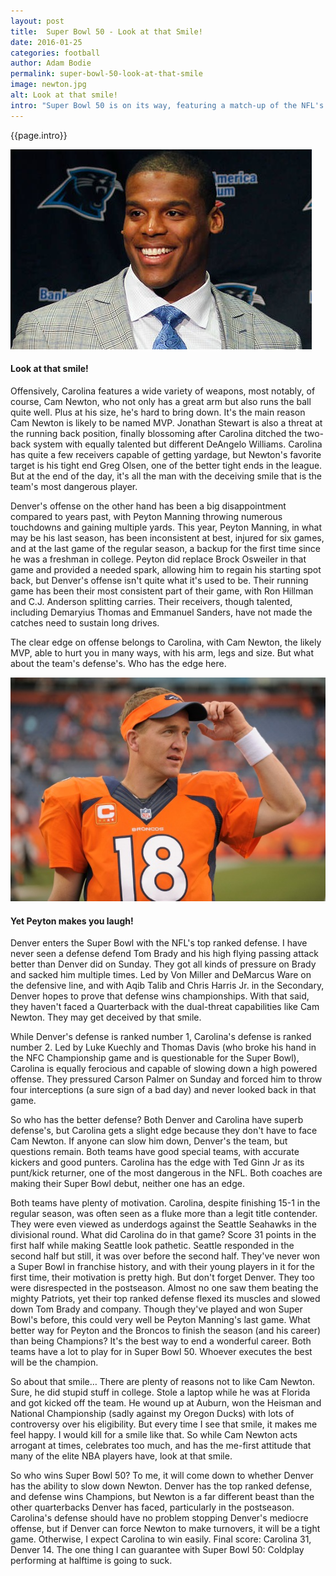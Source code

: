 ```yaml
---
layout: post
title:  Super Bowl 50 - Look at that Smile!
date: 2016-01-25
categories: football
author: Adam Bodie
permalink: super-bowl-50-look-at-that-smile
image: newton.jpg
alt: Look at that smile!
intro: "Super Bowl 50 is on its way, featuring a match-up of the NFL's top two defenses, the Denver Broncos and Carolina Panthers (1 and 2 respectively). The biggest headline will likely be the probable MVP this year, Carolina QB Cam Newton, a very talented but cocky player. There are quite a few people that find Cam Newton obnoxious and arrogant, whether it's his me-first attitude or his 'Dab' dancing whenever he scores a touchdown. But on the other hand, how can you hate someone with a smile like his?"
---
```


<div class="article">
<p>{{page.intro}}</p>

<div class="blog-pic">
		<img src="/img/newton.jpg" data-toggle="tooltip" title="Look at the smile!" class="image block img-responsive">
	<h4>Look at that smile!</h4>
</div>

<p>Offensively, Carolina features a wide variety of weapons, most notably, of course, Cam Newton, who not only has a great arm but also runs the ball quite well.  Plus at his size, he's hard to bring down.  It's the main reason Cam Newton is likely to be named MVP.  Jonathan Stewart is also a threat at the running back position, finally blossoming after Carolina ditched the two-back system with equally talented but different DeAngelo Williams.  Carolina has quite a few receivers capable of getting yardage, but Newton's favorite target is his tight end Greg Olsen, one of the better tight ends in the league.  But at the end of the day, it's all the man with the deceiving smile that is the team's most dangerous player.</p><p>Denver's offense on the other hand has been a big disappointment compared to years past, with Peyton Manning throwing numerous touchdowns and gaining multiple yards.  This year, Peyton Manning, in what may be his last season, has been inconsistent at best, injured for six games, and at the last game of the regular season, a backup for the first time since he was a freshman in college.  Peyton did replace Brock Osweiler in that game and provided a needed spark, allowing him to regain his starting spot back, but Denver's offense isn't quite what it's used to be.  Their running game has been their most consistent part of their game, with Ron Hillman and C.J. Anderson splitting carries.  Their receivers, though talented, including Demaryius Thomas and Emmanuel Sanders, have not made the catches need to sustain long drives.</p>

<p>The clear edge on offense belongs to Carolina, with Cam Newton, the likely MVP, able to hurt you in many ways, with his arm, legs and size.  But what about the team's defense's.  Who has the edge here.</p>

<div class="blog-pic">
		<img src="/img/peyton.jpg" data-toggle="tooltip" title="Yet Peyton makes you laugh!" class="image block img-responsive pull-right">
	<h4>Yet Peyton makes you laugh!</h4>
</div>

<p>Denver enters the Super Bowl with the NFL's top ranked defense.  I have never seen a defense defend Tom Brady and his high flying passing attack better than Denver did on Sunday.  They got all kinds of pressure on Brady and sacked him multiple times.  Led by Von Miller and DeMarcus Ware on the defensive line, and with Aqib Talib and Chris Harris Jr. in the Secondary, Denver hopes to prove that defense wins championships.  With that said, they haven't faced a Quarterback with the dual-threat capabilities like Cam Newton.  They may get deceived by that smile.</p>

<p>While Denver's defense is ranked number 1, Carolina's defense is ranked number 2.  Led by Luke Kuechly and Thomas Davis (who broke his hand in the NFC Championship game and is questionable for the Super Bowl), Carolina is equally ferocious and capable of slowing down a high powered offense.  They pressured Carson Palmer on Sunday and forced him to throw four interceptions (a sure sign of a bad day) and never looked back in that game.</p>

<p>So who has the better defense?  Both Denver and Carolina have superb defense's, but Carolina gets a slight edge because they don't have to face Cam Newton.  If anyone can slow him down, Denver's the team, but questions remain.  Both teams have good special teams, with accurate kickers and good punters.  Carolina has the edge with Ted Ginn Jr as its punt/kick returner, one of the most dangerous in the NFL.  Both coaches are making their Super Bowl debut, neither one has an edge.</p>

<p>Both teams have plenty of motivation.  Carolina, despite finishing 15-1 in the regular season, was often seen as a fluke more than a legit title contender.  They were even viewed as underdogs against the Seattle Seahawks in the divisional round.  What did Carolina do in that game?  Score 31 points in the first half while making Seattle look pathetic.  Seattle responded in the second half but still, it was over before the second half.  They've never won a Super Bowl in franchise history, and with their young players in it for the first time, their motivation is pretty high.  But don't forget Denver.  They too were disrespected in the postseason.  Almost no one saw them beating the mighty Patriots, yet their top ranked defense flexed its muscles and slowed down Tom Brady and company.  Though they've played and won Super Bowl's before, this could very well be Peyton Manning's last game.  What better way for Peyton and the Broncos to finish the season (and his career) than being Champions?  It's the best way to end a wonderful career.  Both teams have a lot to play for in Super Bowl 50.  Whoever executes the best will be the champion.</p>

<p>So about that smile… There are plenty of reasons not to like Cam Newton.  Sure, he did stupid stuff in college.  Stole a laptop while he was at Florida and got kicked off the team.  He wound up at Auburn, won the Heisman and National Championship (sadly against my Oregon Ducks) with lots of controversy over his eligibility.  But every time I see that smile, it makes me feel happy.  I would kill for a smile like that.  So while Cam Newton acts arrogant at times, celebrates too much, and has the me-first attitude that many of the elite NBA players have, look at that smile.</p>

<p>So who wins Super Bowl 50?  To me, it will come down to whether Denver has the ability to slow down Newton.  Denver has the top ranked defense, and defense wins Champions, but Newton is a far different beast than the other quarterbacks Denver has faced, particularly in the postseason.  Carolina's defense should have no problem stopping Denver's mediocre offense, but if Denver can force Newton to make turnovers, it will be a tight game.  Otherwise, I expect Carolina to win easily.  Final score: Carolina 31, Denver 14.  The one thing I can guarantee with Super Bowl 50: Coldplay performing at halftime is going to suck.</p>

</div>


